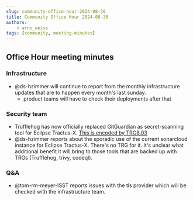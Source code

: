 ```yaml
---
slug: community-office-hour-2024-08-30
title: Community Office Hour 2024-08-30
authors:
    - arno_weiss
tags: [community, meeting-minutes]
---
```


## Office Hour meeting minutes

### Infrastructure

- @ds-hzimmer will continue to report from the monthly infrastructure updates that are to happen every month's last sunday.
  - product teams will have to check their deployments after that

### Security team

- Trufflehog has now officially replaced GitGuardian as secret-scanning tool for Eclipse Tractus-X. [This is encoded by TRG8.03](/docs/release/trg-8/trg-8-03)
- @ds-hzimmer reports about the sporadic use of the current sonarcloud instance for Eclipse Tractus-X. There's no TRG for it. It's unclear what additional benefit it will bring to those tools that are backed up with TRGs (Trufflehog, trivy, codeql).

### Q&A

- @tom-rm-meyer-ISST reports issues with the tls provider which will be checked with the infrastructure team.
